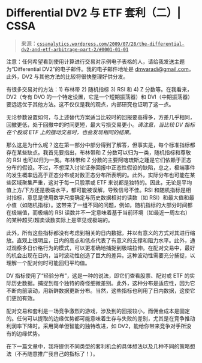 <!--yml

分类：未分类

日期：2024-05-12 18:53:17

-->

# Differential DV2 与 ETF 套利（二）| CSSA

> 来源：[`cssanalytics.wordpress.com/2009/07/28/the-differential-dv2-and-etf-arbitrage-part-2/#0001-01-01`](https://cssanalytics.wordpress.com/2009/07/28/the-differential-dv2-and-etf-arbitrage-part-2/#0001-01-01)

注意：任何希望看到使用计算进行交易对示例电子表格的人，请给我发送主题为“Differential DV2”的电子邮件。我的电子邮件地址是 dmvaradi@gmail.com。此外，DV2 与其他方法的比较将很快整理好供分发。

有很多交易对的方法：1) 布林带 2) 随机指标 3) RSI 和 4) Z 分数等。在我看来，DV2（专有 DVO 的一个特定设置，它是一个短期振荡器）和 DVI（中期振荡器）要远远优于其他方法。这不仅仅是我的观点，内部研究也证明了这一点。

无论参数设置如何，与上述替代方案适当比较时的回报要高得多，方差几乎相同，回撤更低，处于回撤中的时间更短，最大亏损交易更小。*请注意，当比较 DV 指标在个股或 ETF 上的摆动交易时，也会发现相同的结果。*

那么这是为什么呢？这在第一部分中部分得到了解答，但事实是，每个标准指标都存在某些缺点。我首先要指出，布林带和 Z 分数可以归为一类，随机指标和尊敬的 RSI 也可以归为一类。布林带和 Z 分数的主要阿喀琉斯之踵是它们依赖于正态分布的假设。不过，不想深入讨论证券回报中正态性假设的缺陷，总之，极端事件的发生概率远高于正态分布或对数正态分布所表明的。此外，实际分布也可能在某些区域聚集严重，这对于每一只股票或 ETF 来说都是独特的。因此，无论是平均值上方/下方还是极端水平，都可能被误解，导致信号不佳。RSI 和随机指标是相对指标，意思是使用数学尺度确定与历史数据相对的读数（如 RSI）和最大值和最小值（如随机指标）。这带来了一组不同的问题，例如，随机指标的大部分时间都在极端值，而极端的 RSI 读数并不一定意味着基于当前环境（如最近一周左右）的某种超买/超卖读数实际上是罕见或极端的。

此外，所有这些指标都没有考虑到相关的日内数据，并以有意义的方式对其进行缩放。直观上很明显，日内的高点和低点代表了有意义的支撑和阻力水平。此外，通过观察多日价格行为的模式，可以更准确地捕捉到极端拉伸。在配对交易中，最好的机会出现在日内，当时波动性创造了巨大的差异。这种波动性需要充分捕捉，以理解一个配对何时可能回归平均值。

DV 指标使用了“经验分布”，这是一种的说法，即它们查看股票、配对或 ETF 的实际历史数据。捕捉到每个独特的奇怪细微差别。此外，这种分布是适应性，因为它不断向前滚动，用新鲜数据更新分布。当然，这些指标也利用了日内数据，这使它们更加有效。

配对交易和套利是一场竞争激烈的游戏，涉及到的回报较小，而佣金成本是固定的。任何可以提取的边缘优势都可能意味着生存与失败的差别，尤其是在竞争推动利润率下降时。采用简单但智能的独特改进，如 DV2，能给你带来竞争对手所没有的边缘优势。

在下一篇文章中，我将提供不同类型的套利机会的具体想法以及几种不同的策略想法（不再随意推广我自己的指标了！）。
